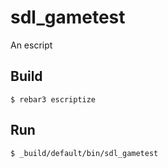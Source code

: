 sdl_gametest
=====

An escript

Build
-----

    $ rebar3 escriptize

Run
---

    $ _build/default/bin/sdl_gametest
